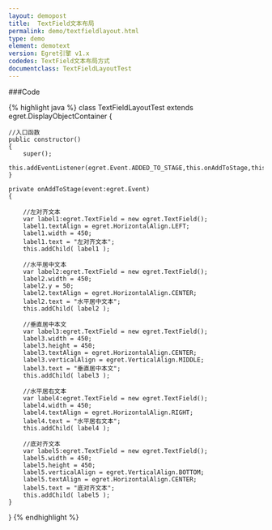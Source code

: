 ```yaml
---
layout: demopost
title:  TextField文本布局
permalink: demo/textfieldlayout.html
type: demo
element: demotext
version: Egret引擎 v1.x
codedes: TextField文本布局方式
documentclass: TextFieldLayoutTest
---
```


###Code

{% highlight java  %}
class TextFieldLayoutTest extends egret.DisplayObjectContainer
{

    //入口函数
    public constructor()
    {
        super();
        this.addEventListener(egret.Event.ADDED_TO_STAGE,this.onAddToStage,this);
    }

    private onAddToStage(event:egret.Event)
    {

        //左对齐文本
        var label1:egret.TextField = new egret.TextField();
        label1.textAlign = egret.HorizontalAlign.LEFT;
        label1.width = 450;
        label1.text = "左对齐文本";
        this.addChild( label1 );

        //水平居中文本
        var label2:egret.TextField = new egret.TextField();
        label2.width = 450;
        label2.y = 50;
        label2.textAlign = egret.HorizontalAlign.CENTER;
        label2.text = "水平居中文本";
        this.addChild( label2 );

        //垂直居中本文
        var label3:egret.TextField = new egret.TextField();
        label3.width = 450;
        label3.height = 450;
        label3.textAlign = egret.HorizontalAlign.CENTER;
        label3.verticalAlign = egret.VerticalAlign.MIDDLE;
        label3.text = "垂直居中本文";
        this.addChild( label3 );

        //水平居右文本
        var label4:egret.TextField = new egret.TextField();
        label4.width = 450;
        label4.textAlign = egret.HorizontalAlign.RIGHT;
        label4.text = "水平居右文本";
        this.addChild( label4 );

        //底对齐文本
        var label5:egret.TextField = new egret.TextField();
        label5.width = 450;
        label5.height = 450;
        label5.verticalAlign = egret.VerticalAlign.BOTTOM;
        label5.textAlign = egret.HorizontalAlign.CENTER;
        label5.text = "底对齐文本";
        this.addChild( label5 );
    }

}
{% endhighlight %}